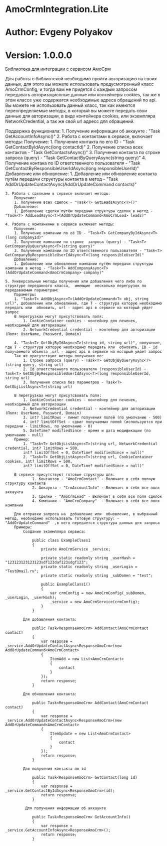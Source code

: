 # AmoCrmIntegration.Lite
# Author:  Evgeny  Polyakov
# Version: 1.0.0.0

Библиотека для интеграции с сервисом АмоСрм

Для работы с библиотекой необходимо пройти авторизацию на своих данных, для этого вы можете использовать предусмотренный класс AmoCrmConfig, и тогда вам не придется с каждым запросом передавать авторизационные данные
или контейнеры cookies, так же в этом классе уже содержатся необходимые адреса обращений по api. Вы можете не использовать данный класс, так как имеются переопределяемые методы, в который вы можете передать свои данные
для авторизации, в виде контейнера cookies, или экземпляра NetworkCredential, а  так же свой url адресс для обращений.

Поддержка функционала: 
	1. Получение информации об аккаунте : "Task<T> GetAccountInfoAsync<T>()"
	2. Работа с контактами в сервисе, включает методы: 
		Получение:
		1. Получение контакта по его ID - "Task<T> GetContactByIdAsync<T>(long contactId)"
		2. Получение списка всех контактов - "Task<T> GetContactsAsync<T>()"
		3. Получения контакта по строке запроса (query) - "Task<T> GetContactByQueryAsync<T>(string query)"
		4. Получение контака по ID ответственного пользователя - "Task<T> GetContactByResponsibleUserIdAsync<T>(long responsibleUserId)"
		Добавление или обновление:
		1. Добавление или обновление контакта путём передачи  структуры контакта в метод - "Task<T> AddOrUpdateContactAsync<T>(AddOrUpdateCommand<AmoCrmContact> contacts)"
		
	3. Работа с сделками в сервисе включает методы:
		Получение:
		1. Получение всех сделок - "Task<T> GetLeadsAsync<T>()"
		Добавление:
		1. Добавление сделки путём передачи структуры сделки в метод - "Task<T> AddLeadAsync<T>(AddOrUpdateCommand<AmoCrmLead> leads)"
		
	4. Работа с компаниями в сервисе включает методы:
		Получение:
		1. Получение компании по её ID - "Task<T> GetCompanyByIdAsync<T>(long companyId)"
		2. Получение компании по строке  запроса (query) - "Task<T> GetCompanyByQueryAsync<T>(string query)"
		3. Получение компании по ID ответственного пользователя - "Task<T> GetCompanyByResponsibleUserIdAsync<T>(long responsibleUserId)"
		Добавление:
		1. Добавление или обновление компании путём передачи структуры компании в метод - "Task<T> AddCompanyAsync<T>(AddOrUpdateCommand<AmoCrmCompany> company)"
		
	5. Универсальные методы получения или добавления чего либо по структуре переданного класса,  имеющие  несколько перегрузок по передаваемым параметрам:
		Параметры:
		1. "Task<T> AddObjAsync<T>(AddOrUpdateCommand<T> obj, string url)", добавление или обновление, где T - структура которую необходимо передать или  обновить, url - адрес api в сервисе на который уйдет запрос
		В перегрузках могут присутствовать поля: 
			1. CookieContainer cookies - контейнер для печенек, необходимый для авторизации
			2. NetworkCredential credential - контейнер для авторизации (Поля: UserName, Password, Domain)
		
		4. "Task<T> GetObjByIdAsync<T>(string id, string url)", получение, где T - структура которую необходимо передать или  обновить, ID - id получаемого объекта ,url - адрес api в сервисе на который уйдет запрос
		Так же присутствуют методы получения по:
			1. Строке запроса (query) - Task<T> GetObjByQueryAsync<T>(string query, string url)
			2. Id ответственного пользователя (responsibleUserId) - Task<T> GetObjByResponsibleUserIdAsync<T>(long responsibleUserId, string url)
			3. Получения списка без параметров - Task<T> GetObjListAsync<T>(string url)
		
		В перегрузках могут присутсвовать поля:
			1. CookieContainer cookies - контейнер для печенек, необходимый для авторизации
			2. NetworkCredential credential - контейнер для авторизации (Поля: UserName, Password, Domain)
			3. int? limitRows - лимит получения полей (по умолчанию - 500)
			4. int? limitOffSet - сдвиг получаемых полей (используется при передачи - limitRows, по умолчанию - 0)
			5. DateTime? modifiedSince - время и дата модификации (по умолчанию - null) 			
		Пример:
			1. "Task<T> GetObjListAsync<T>(string url, NetworkCredential credential, int? limitRows = 500,
            int? limitOffSet = 0, DateTime? modifiedSince = null)"
			2. "Task<T> GetObjListAsync<T>(string url, CookieContainer cookies, int? limitRows = 500,
            int? limitOffSet = 0, DateTime? modifiedSince = null)"		
			
		В сервисе присутствуют готовые структуры для:
				1. Контактов - "AmoCrmContact" - Включает в себя полную структуру контакта
				2. Аккаунта - "CrmAccountInfo" - Включает в себя все поля аккаунта
				3. Сделки - "AmoCrmLead" - Включает в себя все поля сделок
				4. Компании - "AmoCrmCompany"  - Включает в себя все поля компании
		
		Для отправки запроса на  добавление или  обновление, в выбранный метод, необходимо использовать готовую структуру: - "AddOrUpdateCommand"  ,в него передается структура данных для запроса
		Примеры: 
			Создание экземпляра сервиса:
			
				public class ExampleClass1
				{
					private AmoCrmService _service;

					private static readonly string _userHash = "123123123123123sdf123daf123sdgf123";
					private static readonly string _userLogin = "Test@mail.ru";
					private static readonly string _subDomen = "test";

					public ExampleClass1()
					{
						var crmConfig = new AmoCrmConfig(_subDomen, _userLogin, _userHash);
						_service = new AmoCrmService(crmConfig);
					}
				}
			
			Для добавления контакта:
			
				public Task<ResponseAmoCrm> AddContact(AmoCrmContact contact)
				{
					var response = _service.AddOrUpdateContactAsync<ResponseAmoCrm>(new AddOrUpdateCommand<AmoCrmContact>
					{
						ItemAdd = new List<AmoCrmContact>
						{
							contact
						}
					});
					return response;
				}
				
			Для обновления контакта:
			
				public Task<ResponseAmoCrm> AddContact(AmoCrmContact contact)
				{
					var response = _service.AddOrUpdateContactAsync<ResponseAmoCrm>(new AddOrUpdateCommand<AmoCrmContact>
					{
						ItemUpdate = new List<AmoCrmContact>
						{
							contact
						}
					});
					return response;
				}
			
			Для получения контакта по id
			
				public Task<ResponseAmoCrm> GetContact(long id)
				{
					var response = _service.GetContactByIdAsync<ResponseAmoCrm>(id);
					return response;
				}	
				
			 Для получения информации об аккаунте
			 
				public Task<ResponseAmoCrm> GetAccountInfo()
				{
					var response = _service.GetAccountInfoAsync<ResponseAmoCrm>();
					return response;
				}
			 